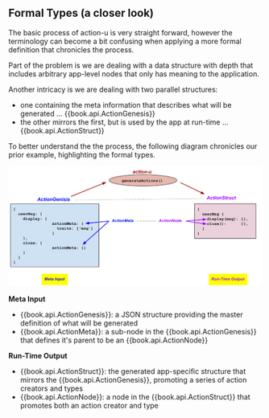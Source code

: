 ## Formal Types (a closer look)

The basic process of action-u is very straight forward, however the
terminology can become a bit confusing when applying a more formal
definition that chronicles the process.

Part of the problem is we are dealing with a data structure with depth
that includes arbitrary app-level nodes that only has meaning to the
application.

Another intricacy is we are dealing with two parallel structures:
 - one containing the meta information that describes what will be generated ... {{book.api.ActionGenesis}}
 - the other mirrors the first, but is used by the app at run-time ... {{book.api.ActionStruct}}

To better understand the the process, the following diagram chronicles
our prior example, highlighting the formal types.

![userMsg](img/userMsg.svg)

**Meta Input**
- {{book.api.ActionGenesis}}: a JSON structure providing the master
  definition of what will be generated
- {{book.api.ActionMeta}}: a sub-node in the
  {{book.api.ActionGenesis}} that defines it's parent to be an
  {{book.api.ActionNode}}

**Run-Time Output**
- {{book.api.ActionStruct}}: the generated app-specific structure that
  mirrors the {{book.api.ActionGenesis}}, promoting a series of action
  creators and types
- {{book.api.ActionNode}}: a node in the {{book.api.ActionStruct}}
  that promotes both an action creator and type
